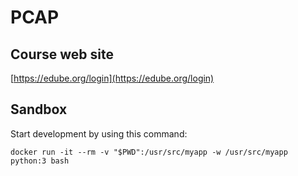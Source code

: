 # PCAP

## Course web site

[https://edube.org/login](https://edube.org/login)

## Sandbox

Start development by using this command:

```
docker run -it --rm -v "$PWD":/usr/src/myapp -w /usr/src/myapp python:3 bash
```

